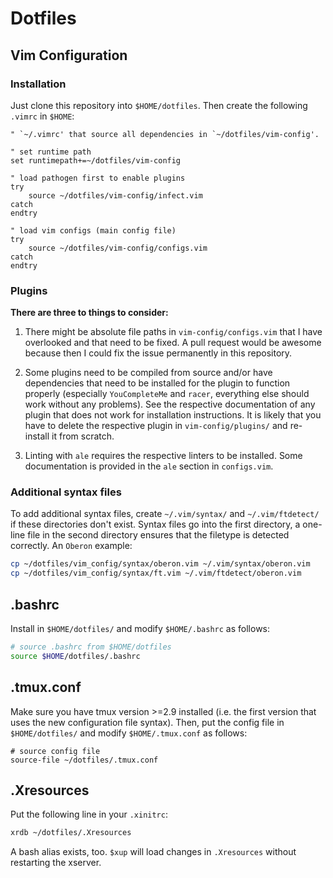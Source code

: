 # Dotfiles

## Vim Configuration

### Installation

Just clone this repository into `$HOME/dotfiles`. Then create the following `.vimrc` in `$HOME`:

```vim
" `~/.vimrc' that source all dependencies in `~/dotfiles/vim-config'.

" set runtime path
set runtimepath+=~/dotfiles/vim-config

" load pathogen first to enable plugins
try
    source ~/dotfiles/vim-config/infect.vim
catch
endtry

" load vim configs (main config file)
try
    source ~/dotfiles/vim-config/configs.vim
catch
endtry
```

### Plugins
**There are three to things to consider:**
1. There might be absolute file paths in `vim-config/configs.vim` that I have overlooked and that need to be fixed. A pull request would be awesome because then I could fix the issue permanently in this repository.

2. Some plugins need to be compiled from source and/or have dependencies that need to be installed for the plugin to function properly (especially `YouCompleteMe` and `racer`, everything else should work without any problems). See the respective documentation of any plugin that does not work for installation instructions. It is likely that you have to delete the respective plugin in `vim-config/plugins/` and re-install it from scratch.

3. Linting with `ale` requires the respective linters to be installed. Some documentation is provided in the `ale` section in `configs.vim`.

### Additional syntax files
To add additional syntax files, create `~/.vim/syntax/` and `~/.vim/ftdetect/` if these directories don't exist. Syntax files go into the first directory, a one-line file in the second directory ensures that the filetype is detected correctly. An `Oberon` example:

```bash
cp ~/dotfiles/vim_config/syntax/oberon.vim ~/.vim/syntax/oberon.vim
cp ~/dotfiles/vim_config/syntax/ft.vim ~/.vim/ftdetect/oberon.vim
```

## .bashrc
Install in `$HOME/dotfiles/` and modify `$HOME/.bashrc` as follows:

```bash
# source .bashrc from $HOME/dotfiles
source $HOME/dotfiles/.bashrc
```

## .tmux.conf
Make sure you have tmux version >=2.9 installed (i.e. the first version that uses the new configuration file syntax). Then, put the config file in `$HOME/dotfiles/` and modify `$HOME/.tmux.conf` as follows:

```tmux
# source config file
source-file ~/dotfiles/.tmux.conf
```

## .Xresources
Put the following line in your `.xinitrc`:
```bash
xrdb ~/dotfiles/.Xresources
```

A bash alias exists, too. `$xup` will load changes in `.Xresources` without restarting the xserver.
